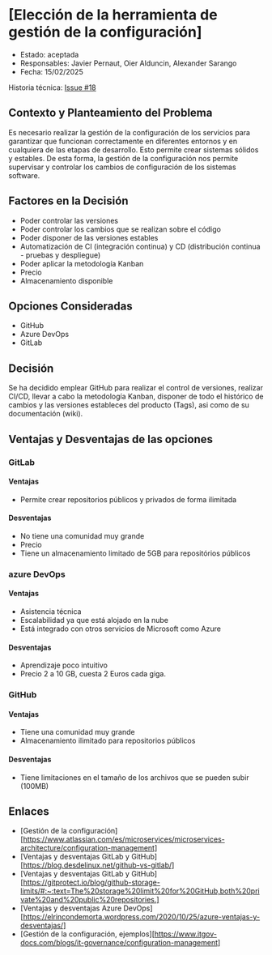 # [Elección de la herramienta de gestión de la configuración]

* Estado: aceptada
* Responsables: Javier Pernaut, Oier Alduncin, Alexander Sarango
* Fecha: 15/02/2025

Historia técnica: [Issue #18](https://github.com/oielay/GTIO_Votacion/issues/18)


## Contexto y Planteamiento del Problema
Es necesario realizar la gestión de la configuración de los servicios para garantizar que funcionan correctamente en diferentes entornos y en cualquiera de las etapas de desarrollo. Esto permite crear sistemas sólidos y estables. 
De esta forma, la gestión de la configuración nos permite supervisar y controlar los cambios de configuración de los sistemas software.

## Factores en la Decisión 

* Poder controlar las versiones
* Poder controlar los cambios que se realizan sobre el código
* Poder disponer de las versiones estables
* Automatización de CI (integración continua) y CD (distribución continua - pruebas y despliegue)
* Poder aplicar la metodología Kanban
* Precio
* Almacenamiento disponible

## Opciones Consideradas 

* GitHub
* Azure DevOps
* GitLab

## Decisión

Se ha decidido emplear GitHub para realizar el control de versiones, realizar CI/CD, llevar a cabo la metodología Kanban, disponer de todo el histórico de cambios y las versiones estableces del producto (Tags), asi como de su documentación (wiki).

## Ventajas y Desventajas de las opciones

### GitLab
#### Ventajas

* Permite crear repositorios públicos y privados de forma ilimitada

#### Desventajas

* No tiene una comunidad muy grande
* Precio
* Tiene un almacenamiento limitado de 5GB para repositórios públicos

### azure DevOps
#### Ventajas

* Asistencia técnica
* Escalabilidad ya que está alojado en la nube
* Está integrado con otros servicios de Microsoft como Azure

#### Desventajas

* Aprendizaje poco intuitivo
* Precio 2 a 10 GB, cuesta 2 Euros cada giga.

### GitHub
#### Ventajas

* Tiene una comunidad muy grande
* Almacenamiento ilimitado para repositorios públicos

#### Desventajas

* Tiene limitaciones en el tamaño de los archivos que se pueden subir (100MB)


## Enlaces 

* [Gestión de la configuración][https://www.atlassian.com/es/microservices/microservices-architecture/configuration-management]
* [Ventajas y desventajas GitLab y GitHub][https://blog.desdelinux.net/github-vs-gitlab/]
* [Ventajas y desventajas GitLab y GitHub][https://gitprotect.io/blog/github-storage-limits/#:~:text=The%20storage%20limit%20for%20GitHub,both%20private%20and%20public%20repositories.]
* [Ventajas y desventajas Azure DevOps][https://elrincondemorta.wordpress.com/2020/10/25/azure-ventajas-y-desventajas/]
* [Gestión de la configuración, ejemplos][https://www.itgov-docs.com/blogs/it-governance/configuration-management]

